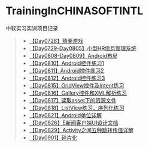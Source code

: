 # TrainingInCHINASOFTINTL
中软实习实训项目记录  

>* [【Day0728】猜拳游戏](https://github.com/XINCGer/TrainingInCHINASOFTINTL/tree/master/GuessGame)  
>* [【Day0729-Day0805】小型HR信息管理系统](https://github.com/XINCGer/TrainingInCHINASOFTINTL/tree/master/HRManageSystem)
>* [【Day0808-Day0809】Android布局](https://github.com/XINCGer/TrainingInCHINASOFTINTL/tree/master/LayoutTest)  
>* [【Day0810】Android控件练习1](https://github.com/XINCGer/TrainingInCHINASOFTINTL/tree/master/Demo08_10)  
>* [【Day0811】Android控件练习2](https://github.com/XINCGer/TrainingInCHINASOFTINTL/tree/master/Demo_08_11)  
>* [【Day0812】Android控件练习3](https://github.com/XINCGer/TrainingInCHINASOFTINTL/tree/master/Demo_08_12)
>* [【Day0815】GridView控件及Intent练习](https://github.com/XINCGer/TrainingInCHINASOFTINTL/tree/master/Demo_08_15)  
>* [【Day0816】Gallery控件和XML解析练习](https://github.com/XINCGer/TrainingInCHINASOFTINTL/tree/master/Demo_08_16)  
>* [【Day0817】读取asset下的资源文件](https://github.com/XINCGer/TrainingInCHINASOFTINTL/tree/master/Demo_08_17)  
>* [【Day0818】ListView练习、序列化练习](https://github.com/XINCGer/TrainingInCHINASOFTINTL/tree/master/Demo_08_18)  
>* [【Day0821】Android单位详解](https://github.com/XINCGer/TrainingInCHINASOFTINTL/tree/master/unit)  
>* [【Day0826】E新闻客户端UI设计文档](https://github.com/XINCGer/TrainingInCHINASOFTINTL/blob/master/E%E6%96%B0%E9%97%BB%E5%AE%A2%E6%88%B7%E7%AB%AF%E6%96%87%E6%A1%A3.docx)   
>* [【Day0829】Activity之间五种跳转传值详解](https://github.com/XINCGer/TrainingInCHINASOFTINTL/tree/master/Activity%E4%B9%8B%E9%97%B4%E4%BA%94%E7%A7%8D%E8%B7%B3%E8%BD%AC%E4%BC%A0%E5%80%BC%E8%AF%A6%E8%A7%A3)  
>* [【Day0901】碎片化](https://github.com/XINCGer/TrainingInCHINASOFTINTL/tree/master/%E9%AD%94%E5%85%BD%E7%A2%8E%E7%89%87%E6%A1%88%E4%BE%8B/app)
